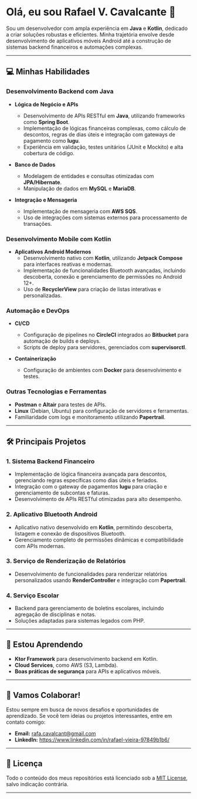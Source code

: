 # **Olá, eu sou Rafael V. Cavalcante 👋**

Sou um desenvolvedor com ampla experiência em **Java** e **Kotlin**, dedicado a criar soluções robustas e eficientes. Minha trajetória envolve desde desenvolvimento de aplicativos móveis Android até a construção de sistemas backend financeiros e automações complexas.

---

## **💻 Minhas Habilidades**

### **Desenvolvimento Backend com Java**
- **Lógica de Negócio e APIs**
  - Desenvolvimento de APIs RESTful em **Java**, utilizando frameworks como **Spring Boot**.
  - Implementação de lógicas financeiras complexas, como cálculo de descontos, regras de dias úteis e integração com gateways de pagamento como **Iugu**.
  - Experiência em validação, testes unitários (JUnit e Mockito) e alta cobertura de código.
  
- **Banco de Dados**
  - Modelagem de entidades e consultas otimizadas com **JPA/Hibernate**.
  - Manipulação de dados em **MySQL** e **MariaDB**.
  
- **Integração e Mensageria**
  - Implementação de mensageria com **AWS SQS**.
  - Uso de integrações com sistemas externos para processamento de transações.

### **Desenvolvimento Mobile com Kotlin**
- **Aplicativos Android Modernos**
  - Desenvolvimento nativo com **Kotlin**, utilizando **Jetpack Compose** para interfaces reativas e modernas.
  - Implementação de funcionalidades Bluetooth avançadas, incluindo descoberta, conexão e gerenciamento de permissões no Android 12+.
  - Uso de **RecyclerView** para criação de listas interativas e personalizadas.

### **Automação e DevOps**
- **CI/CD**
  - Configuração de pipelines no **CircleCI** integrados ao **Bitbucket** para automação de builds e deploys.
  - Scripts de deploy para servidores, gerenciados com **supervisorctl**.

- **Containerização**
  - Configuração de ambientes com **Docker** para desenvolvimento e testes.

### **Outras Tecnologias e Ferramentas**
- **Postman** e **Altair** para testes de APIs.
- **Linux** (Debian, Ubuntu) para configuração de servidores e ferramentas.
- Familiaridade com logs e monitoramento utilizando **Papertrail**.

---

## **🛠️ Principais Projetos**

### **1. Sistema Backend Financeiro**
- Implementação de lógica financeira avançada para descontos, gerenciando regras específicas como dias úteis e feriados.
- Integração com o gateway de pagamentos **Iugu** para criação e gerenciamento de subcontas e faturas.
- Desenvolvimento de APIs RESTful otimizadas para alto desempenho.

### **2. Aplicativo Bluetooth Android**
- Aplicativo nativo desenvolvido em **Kotlin**, permitindo descoberta, listagem e conexão de dispositivos Bluetooth.
- Gerenciamento completo de permissões dinâmicas e compatibilidade com APIs modernas.

### **3. Serviço de Renderização de Relatórios**
- Desenvolvimento de funcionalidades para renderizar relatórios personalizados usando **RenderController** e integração com **Papertrail**.

### **4. Serviço Escolar**
- Backend para gerenciamento de boletins escolares, incluindo agregação de disciplinas e notas.
- Soluções adaptadas para sistemas legados com PHP.

---

## **🌱 Estou Aprendendo**

- **Ktor Framework** para desenvolvimento backend em Kotlin.
- **Cloud Services**, como AWS (S3, Lambda).
- **Boas práticas de segurança** para APIs e aplicativos móveis.

---

## **🤝 Vamos Colaborar!**

Estou sempre em busca de novos desafios e oportunidades de aprendizado. Se você tem ideias ou projetos interessantes, entre em contato comigo:

- **Email:** rafa.cavalcant@gmail.com
- **LinkedIn:** https://www.linkedin.com/in/rafael-vieira-97849b1b6/

---

## **📄 Licença**

Todo o conteúdo dos meus repositórios está licenciado sob a [MIT License](LICENSE), salvo indicação contrária.

---
